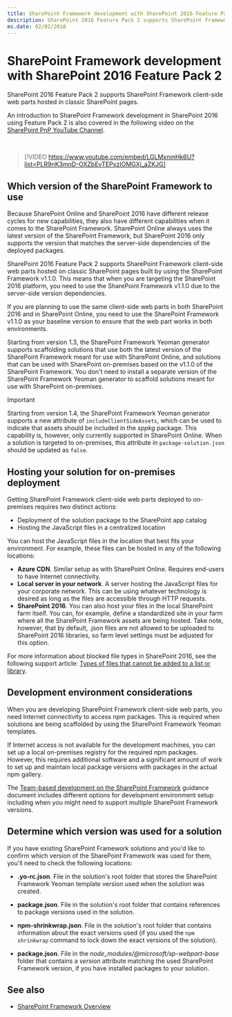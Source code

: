 ```yaml
---
title: SharePoint Framework development with SharePoint 2016 Feature Pack 2
description: SharePoint 2016 Feature Pack 2 supports SharePoint Framework client-side web parts hosted in classic SharePoint pages.
ms.date: 02/02/2018
---
```


# SharePoint Framework development with SharePoint 2016 Feature Pack 2

SharePoint 2016 Feature Pack 2 supports SharePoint Framework client-side web parts hosted in classic SharePoint pages.

An introduction to SharePoint Framework development in SharePoint 2016 using Feature Pack 2 is also covered in the following video on the [SharePoint PnP YouTube Channel](https://www.youtube.com/watch?v=LGLMxnmHk6U&list=PLR9nK3mnD-OXZbEvTEPxzIOMGXj_aZKJG).

<br/>

> [!VIDEO https://www.youtube.com/embed/LGLMxnmHk6U?list=PLR9nK3mnD-OXZbEvTEPxzIOMGXj_aZKJG]

## Which version of the SharePoint Framework to use

Because SharePoint Online and SharePoint 2016 have different release cycles for new capabilities, they also have different capabilities when it comes to the SharePoint Framework. SharePoint Online always uses the latest version of the SharePoint Framework, but SharePoint 2016 only supports the version that matches the server-side dependencies of the deployed packages.

SharePoint 2016 Feature Pack 2 supports SharePoint Framework client-side web parts hosted on classic SharePoint pages built by using the SharePoint Framework v1.1.0. This means that when you are targeting the SharePoint 2016 platform, you need to use the SharePoint Framework v1.1.0 due to the server-side version dependencies.

If you are planning to use the same client-side web parts in both SharePoint 2016 and in SharePoint Online, you need to use the SharePoint Framework v1.1.0 as your baseline version to ensure that the web part works in both environments.

Starting from version 1.3, the SharePoint Framework Yeoman generator supports scaffolding solutions that use both the latest version of the SharePoint Framework meant for use with SharePoint Online, and solutions that can be used with SharePoint on-premises based on the v1.1.0 of the SharePoint Framework. You don't need to install a separate version of the SharePoint Framework Yeoman generator to scaffold solutions meant for use with SharePoint on-premises.

> [!IMPORTANT]
> Starting from version 1.4, the SharePoint Framework Yeoman generator supports a new attribute of `includeClientSideAssets`, which can be used to indicate that assets should be included in the *sppkg* package. This capability is, however, only currently supported in SharePoint Online. When a solution is targeted to on-premises, this attribute in `package-solution.json` should be updated as `false`.

## Hosting your solution for on-premises deployment

Getting SharePoint Framework client-side web parts deployed to on-premises requires two distinct actions:

- Deployment of the solution package to the SharePoint app catalog
- Hosting the JavaScript files in a centralized location

You can host the JavaScript files in the location that best fits your environment. For example, these files can be hosted in any of the following locations:

- **Azure CDN**. Similar setup as with SharePoint Online. Requires end-users to have Internet connectivity.
- **Local server in your network**. A server hosting the JavaScript files for your corporate network. This can be using whatever technology is desired as long as the files are accessible through HTTP requests.
- **SharePoint 2016**. You can also host your files in the local SharePoint farm itself. You can, for example, define a standardized site in your farm where all the SharePoint Framework assets are being hosted. Take note, however, that by default, .json files are not allowed to be uploaded to SharePoint 2016 libraries, so farm level settings must be adjusted for this option.

For more information about blocked file types in SharePoint 2016, see the following support article: [Types of files that cannot be added to a list or library](https://support.office.com/en-us/article/Types-of-files-that-cannot-be-added-to-a-list-or-library-30be234d-e551-4c2a-8de8-f8546ffbf5b3#ID0EAADAAA=2016).

## Development environment considerations

When you are developing SharePoint Framework client-side web parts, you need Internet connectivity to access npm packages. This is required when solutions are being scaffolded by using the SharePoint Framework Yeoman templates.

If Internet access is not available for the development machines, you can set up a local on-premises registry for the required npm packages. However, this requires additional software and a significant amount of work to set up and maintain local package versions with packages in the actual npm gallery.

The [Team-based development on the SharePoint Framework](team-based-development-on-sharepoint-framework.md) guidance document includes different options for development environment setup including when you might need to support multiple SharePoint Framework versions.

## Determine which version was used for a solution

If you have existing SharePoint Framework solutions and you'd like to confirm which version of the SharePoint Framework was used for them, you'll need to check the following locations:

- **.yo-rc.json**. File in the solution's root folder that stores the SharePoint Framework Yeoman template version used when the solution was created.

- **package.json**. File in the solution's root folder that contains references to package versions used in the solution.

- **npm-shrinkwrap.json**. File in the solution's root folder that contains information about the exact versions used (if you used the `npm shrinkwrap` command to lock down the exact versions of the solution).

- **package.json**. File in the *node_modules/@microsoft/sp-webpart-base* folder that contains a *version* attribute matching the used SharePoint Framework version, if you have installed packages to your solution.

## See also

- [SharePoint Framework Overview](sharepoint-framework-overview.md)

